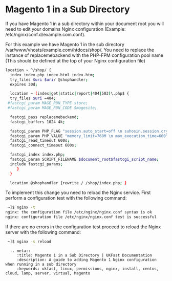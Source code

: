 # Magento 1 in a Sub Directory

If you have Magento 1 in a sub directory within your document root you will need to edit your domains Nginx configuration (Example: /etc/nginx/conf.d/example.com.conf). 

For this example we have Magento 1 in the sub directory /var/www/vhosts/example.com/htdocs/shop/. You need to replace the instance of replacemebackend with the PHP-FPM configuration pool name (This should be defined at the top of your Nginx configuration file) 

```bash
location ~ ^/shop/ {
  index index.php index.html index.htm;
  try_files $uri $uri/ @shophandler;
  expires 30d;

  location ~ (index|get|static|report|404|503)\.php$ {
  try_files $uri =404;
 #fastcgi_param MAGE_RUN_TYPE store;
 #fastcgi_param MAGE_RUN_CODE $magesite;

  fastcgi_pass replacemebackend;
  fastcgi_buffers 1024 4k;

  fastcgi_param PHP_FLAG "session.auto_start=off \n suhosin.session.cryptua=off";
  fastcgi_param PHP_VALUE "memory_limit=768M \n max_execution_time=600";
  fastcgi_read_timeout 600s;
  fastcgi_connect_timeout 600s;

  fastcgi_index index.php;
  fastcgi_param SCRIPT_FILENAME $document_root$fastcgi_script_name;
  include fastcgi_params;
     }
  }

  location @shophandler {rewrite / /shop/index.php; }
```

To implement this change you need to reload the Nginx service. First perform a configuration test with the following command:

```bash
 ~]$ nginx -t
nginx: the configuration file /etc/nginx/nginx.conf syntax is ok
nginx: configuration file /etc/nginx/nginx.conf test is successful
```

If there are no errors in the configuration test proceed to reload the Nginx server with the following command:

```bash
 ~]$ nginx -s reload
```

```eval_rst
  .. meta::
     :title: Magento 1 in a Sub Directory | UKFast Documentation
     :description: A guide to adding Magento 1 Nginx configuration when running in a sub directory
     :keywords: ukfast, linux, permissions, nginx, install, centos, cloud, lamp, server, virtual, Magento
